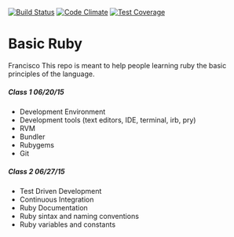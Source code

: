 [![Build Status](https://travis-ci.org/francisco-rojas/basic_ruby.svg?branch=master)](https://travis-ci.org/francisco-rojas/basic_ruby)
[![Code Climate](https://codeclimate.com/github/francisco-rojas/basic_ruby/badges/gpa.svg)](https://codeclimate.com/github/francisco-rojas/basic_ruby)
[![Test Coverage](https://codeclimate.com/github/francisco-rojas/basic_ruby/badges/coverage.svg)](https://codeclimate.com/github/francisco-rojas/basic_ruby/coverage)

# Basic Ruby
Francisco
This repo is meant to help people learning ruby the basic principles of the language.

##### Class 1 06/20/15
* Development Environment
* Development tools (text editors, IDE, terminal, irb, pry)
* RVM
* Bundler
* Rubygems
* Git

##### Class 2 06/27/15
* Test Driven Development
* Continuous Integration
* Ruby Documentation
* Ruby sintax and naming conventions
* Ruby variables and constants

